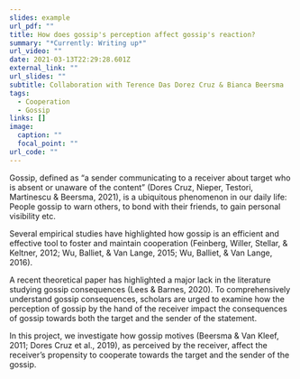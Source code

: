 ```yaml
---
slides: example
url_pdf: ""
title: How does gossip's perception affect gossip's reaction?
summary: "*Currently: Writing up*"
url_video: ""
date: 2021-03-13T22:29:28.601Z
external_link: ""
url_slides: ""
subtitle: Collaboration with Terence Das Dorez Cruz & Bianca Beersma
tags:
  - Cooperation
  - Gossip
links: []
image:
  caption: ""
  focal_point: ""
url_code: ""
---
```

Gossip, defined as “a sender communicating to a receiver about target who is absent or unaware of the content” (Dores Cruz, Nieper, Testori, Martinescu & Beersma, 2021), is a ubiquitous phenomenon in our daily life: People gossip to warn others, to bond with their friends, to gain personal visibility etc.

Several empirical studies have highlighted how gossip is an efficient and effective tool to foster and maintain cooperation (Feinberg, Willer, Stellar, & Keltner, 2012; Wu, Balliet, & Van Lange, 2015; Wu, Balliet, & Van Lange, 2016).

A recent theoretical paper has highlighted a major lack in the literature studying gossip consequences (Lees & Barnes, 2020). To comprehensively understand gossip consequences, scholars are urged to examine how the perception of gossip by the hand of the receiver impact the consequences of gossip towards both the target and the sender of the statement.

In this project, we investigate how gossip motives (Beersma & Van Kleef, 2011; Dores Cruz et al., 2019), as perceived by the receiver, affect the receiver’s propensity to cooperate towards the target and the sender of the gossip.
 
